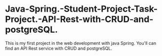 # Java-Spring.-Student-Project-Task-Project.-API-Rest-with-CRUD-and-postgreSQL.
This is my first project in the web development with java Spring. You'll can find an API Rest service with CRUD and postgreSQL.
